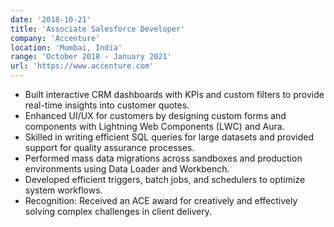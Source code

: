 ```yaml
---
date: '2018-10-21'
title: 'Associate Salesforce Developer'
company: 'Accenture'
location: 'Mumbai, India'
range: 'October 2018 - January 2021'
url: 'https://www.accenture.com'
---
```


- Built interactive CRM dashboards with KPIs and custom filters to provide real-time insights into customer quotes.
- Enhanced UI/UX for customers by designing custom forms and components with Lightning Web Components (LWC) and Aura.
- Skilled in writing efficient SQL queries for large datasets and provided support for quality assurance processes.
- Performed mass data migrations across sandboxes and production environments using Data Loader and Workbench.
- Developed efficient triggers, batch jobs, and schedulers to optimize system workflows.
- Recognition: Received an ACE award for creatively and effectively solving complex challenges in client delivery.

